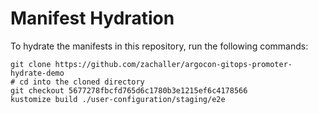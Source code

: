 # Manifest Hydration

To hydrate the manifests in this repository, run the following commands:

```shell
git clone https://github.com/zachaller/argocon-gitops-promoter-hydrate-demo
# cd into the cloned directory
git checkout 5677278fbcfd765d6c1780b3e1215ef6c4178566
kustomize build ./user-configuration/staging/e2e
```
